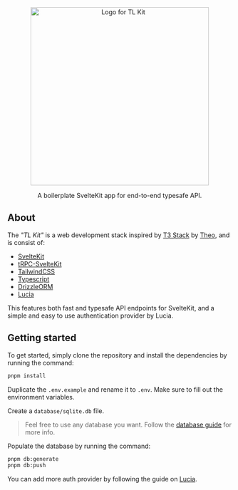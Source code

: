 <div align="center">
  <img src="https://media.discordapp.net/attachments/1150257501602848808/1205544303347241001/tl-kit.png?ex=65d8c19f&is=65c64c9f&hm=36ec606fe492caed9bb3a18ee0d47844b41675f9fbe32c0ea90fa9434fc940e1&=&format=webp&quality=lossless" width="400" alt="Logo for TL Kit">
</div>
<p align="center">
  A boilerplate SvelteKit app for end-to-end typesafe API.
</p>

## About

The _"TL Kit"_ is a web development stack inspired by [T3 Stack](https://create.t3.gg/) by [Theo](https://twitter.com/t3dotgg), and is consist of:

- [SvelteKit](https://kit.svelte.dev/)
- [tRPC-SvelteKit](https://icflorescu.github.io/trpc-sveltekit)
- [TailwindCSS](https://tailwindcss.com/)
- [Typescript](https://typescriptlang.org)
- [DrizzleORM](https://orm.drizzle.team/)
- [Lucia](https://lucia-auth.com/)

This features both fast and typesafe API endpoints for SvelteKit, and a simple and easy to use authentication provider by Lucia. 

## Getting started

To get started, simply clone the repository and install the dependencies by running the command:

```bash
pnpm install
```

Duplicate the `.env.example` and rename it to `.env`. Make sure to fill out the environment variables.

Create a `database/sqlite.db` file.
> Feel  free to use any database you want. Follow the [database guide](https://lucia-auth.com/database/) for more info.

Populate the database by running the command:

```bash
pnpm db:generate
pnpm db:push
```

You can add more auth provider by following the guide on [Lucia](https://lucia-auth.com/guides).